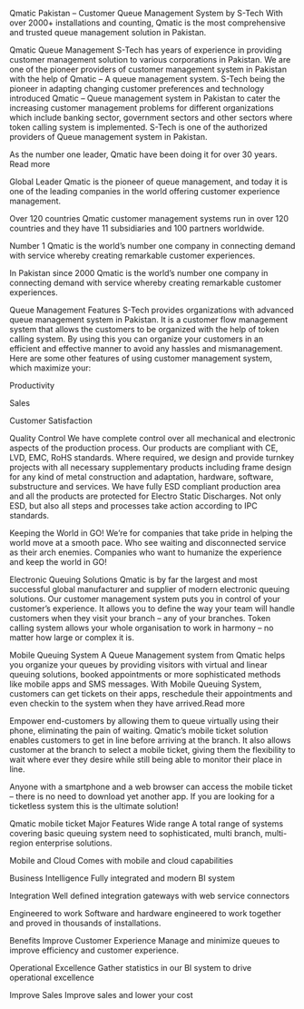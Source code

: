 Qmatic Pakistan – Customer Queue Management System by S-Tech
With over 2000+ installations and counting, Qmatic is the most comprehensive and trusted queue management solution in Pakistan.

Qmatic Queue Management
S-Tech has years of experience in providing customer management solution to various corporations in Pakistan. We are one of the pioneer providers of customer management system in Pakistan with the help of Qmatic – A queue management system. S-Tech being the pioneer in adapting changing customer preferences and technology introduced Qmatic – Queue management system in Pakistan to cater the increasing customer management problems for different organizations which include banking sector, government sectors and other sectors where token calling system is implemented. S-Tech is one of the authorized providers of Queue management system in Pakistan.

As the number one leader, Qmatic have been doing it for over 30 years. Read more

Global Leader
Qmatic is the pioneer of queue management, and today it is one of the leading companies in the world offering customer experience management.

Over 120 countries
Qmatic customer management systems run in over 120 countries and they have 11 subsidiaries and 100 partners worldwide.

Number 1
Qmatic is the world’s number one company in connecting demand with service whereby creating remarkable customer experiences.

In Pakistan since 2000
Qmatic is the world’s number one company in connecting demand with service whereby creating remarkable customer experiences.

Queue Management Features
S-Tech provides organizations with advanced queue management system in Pakistan. It is a customer flow management system that allows the customers to be organized with the help of token calling system. By using this you can organize your customers in an efficient and effective manner to avoid any hassles and mismanagement. Here are some other features of using customer management system, which maximize your:

Productivity

Sales

Customer Satisfaction

Quality Control
We have complete control over all mechanical and electronic aspects of the production process. Our products are compliant with CE, LVD, EMC, RoHS standards. Where required, we design and provide turnkey projects with all necessary supplementary products including frame design for any kind of metal construction and adaptation, hardware, software, substructure and services. We have fully ESD compliant production area and all the products are protected for Electro Static Discharges. Not only ESD, but also all steps and processes take action according to IPC standards.


Keeping the World in GO!
We’re for companies that take pride in helping the world move at a smooth pace. Who see waiting and disconnected service as their arch enemies. Companies who want to humanize the experience and keep the world in GO!

Electronic Queuing Solutions
Qmatic is by far the largest and most successful global manufacturer and supplier of modern electronic queuing solutions. Our customer management system puts you in control of your customer’s experience. It allows you to define the way your team will handle customers when they visit your branch – any of your branches. Token calling system allows your whole organisation to work in harmony – no matter how large or complex it is.

Mobile Queuing System
A Queue Management system from Qmatic helps you organize your queues by providing visitors with virtual and linear queuing solutions, booked appointments or more sophisticated methods like mobile apps and SMS messages. With Mobile Queuing System, customers can get tickets on their apps, reschedule their appointments and even checkin to the system when they have arrived.Read more

Empower end-customers by allowing them to queue virtually using their phone, eliminating the pain of waiting. Qmatic’s mobile ticket solution enables customers to get in line before arriving at the branch. It also allows customer at the branch to select a mobile ticket, giving them the flexibility to wait where ever they desire while still being able to monitor their place in line.

Anyone with a smartphone and a web browser can access the mobile ticket – there is no need to download yet another app. If you are looking for a ticketless system this is the ultimate solution!

Qmatic mobile ticket
Major Features
Wide range
A total range of systems covering basic queuing system need to sophisticated, multi branch, multi-region enterprise solutions.

Mobile and Cloud
Comes with mobile and cloud capabilities

Business Intelligence
Fully integrated and modern BI system

Integration
Well defined integration gateways with web service connectors

Engineered to work
Software and hardware engineered to work together and proved in thousands of installations.

Benefits
Improve Customer Experience
Manage and minimize queues to improve efficiency and customer experience.

Operational Excellence
Gather statistics in our BI system to drive operational excellence

Improve Sales
Improve sales and lower your cost
